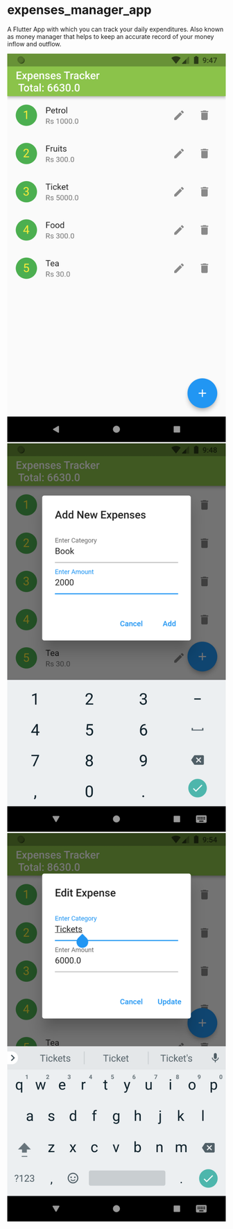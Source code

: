 # expenses_manager_app

A Flutter App with which you can track your daily expenditures. Also known as money manager that helps to keep an accurate record of your money inflow and outflow.



![image description, 320 * 271, 25%](assets/exp1.png)
![image description](assets/exp2.png)
![image description](assets/exp3.png)
